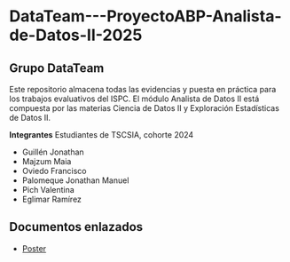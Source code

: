 # DataTeam---ProyectoABP-Analista-de-Datos-II-2025

## Grupo DataTeam
Este repositorio almacena todas las evidencias y puesta en práctica para los trabajos evaluativos del ISPC. El módulo Analista de Datos II está compuesta por las materias Ciencia de Datos II y Exploración Estadísticas de Datos II.

**Integrantes**
Estudiantes de TSCSIA, cohorte 2024
- Guillén Jonathan
- Majzum Maia  
- Oviedo Francisco
- Palomeque Jonathan  Manuel
- Pich Valentina  
- Eglimar Ramírez  

## Documentos enlazados

- [Poster](https://www.canva.com/design/DAG2FV4sMgs/MEIqmACiuu0u4NGVis_K-Q/edit)
